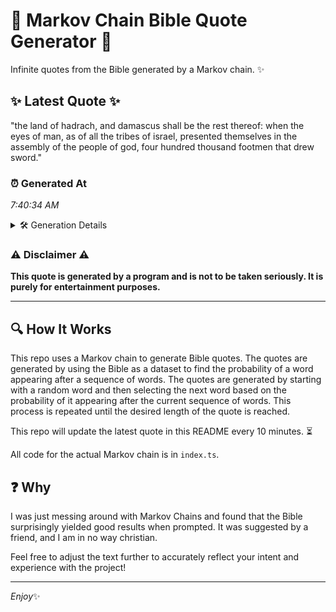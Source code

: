 # 📖 Markov Chain Bible Quote Generator 📖

Infinite quotes from the Bible generated by a Markov chain. ✨

## ✨ Latest Quote ✨
"the land of hadrach, and damascus shall be the rest thereof: when the eyes of man, as of all the tribes of israel, presented themselves in the assembly of the people of god, four hundred thousand footmen that drew sword."

### ⏰ Generated At
*7:40:34 AM*

<details>
    <summary>🛠️ Generation Details</summary>
    <p>
        <strong>🌱 Seed:</strong> the<br>
        <strong>🔄 Iterations:</strong> 39<br>
        <strong>📜 Context History:</strong><br>[ the ]: land<br>[ the, land ]: of<br>[ the, land, of ]: hadrach,<br>[ the, land, of, hadrach, ]: and<br>[ the, land, of, hadrach,, and ]: damascus<br>[ the, land, of, hadrach,, and, damascus ]: shall<br>[ land, of, hadrach,, and, damascus, shall ]: be<br>[ of, hadrach,, and, damascus, shall, be ]: the<br>[ hadrach,, and, damascus, shall, be, the ]: rest<br>[ and, damascus, shall, be, the, rest ]: thereof:<br>[ damascus, shall, be, the, rest, thereof: ]: when<br>[ shall, be, the, rest, thereof:, when ]: the<br>[ be, the, rest, thereof:, when, the ]: eyes<br>[ the, rest, thereof:, when, the, eyes ]: of<br>[ rest, thereof:, when, the, eyes, of ]: man,<br>[ thereof:, when, the, eyes, of, man, ]: as<br>[ when, the, eyes, of, man,, as ]: of<br>[ the, eyes, of, man,, as, of ]: all<br>[ eyes, of, man,, as, of, all ]: the<br>[ of, man,, as, of, all, the ]: tribes<br>[ man,, as, of, all, the, tribes ]: of<br>[ as, of, all, the, tribes, of ]: israel,<br>[ of, all, the, tribes, of, israel, ]: presented<br>[ all, the, tribes, of, israel,, presented ]: themselves<br>[ the, tribes, of, israel,, presented, themselves ]: in<br>[ tribes, of, israel,, presented, themselves, in ]: the<br>[ of, israel,, presented, themselves, in, the ]: assembly<br>[ israel,, presented, themselves, in, the, assembly ]: of<br>[ presented, themselves, in, the, assembly, of ]: the<br>[ themselves, in, the, assembly, of, the ]: people<br>[ in, the, assembly, of, the, people ]: of<br>[ the, assembly, of, the, people, of ]: god,<br>[ assembly, of, the, people, of, god, ]: four<br>[ of, the, people, of, god,, four ]: hundred<br>[ the, people, of, god,, four, hundred ]: thousand<br>[ people, of, god,, four, hundred, thousand ]: footmen<br>[ of, god,, four, hundred, thousand, footmen ]: that<br>[ god,, four, hundred, thousand, footmen, that ]: drew<br>[ four, hundred, thousand, footmen, that, drew ]: sword.<br>
    </p>
</details>

### ⚠️ Disclaimer ⚠️
**This quote is generated by a program and is not to be taken seriously. It is purely for entertainment purposes.**

---

## 🔍 How It Works

This repo uses a Markov chain to generate Bible quotes. The quotes are generated by using the Bible as a dataset to find the probability of a word appearing after a sequence of words. The quotes are generated by starting with a random word and then selecting the next word based on the probability of it appearing after the current sequence of words. This process is repeated until the desired length of the quote is reached.

This repo will update the latest quote in this README every 10 minutes. ⏳

All code for the actual Markov chain is in `index.ts`.

## ❓ Why

I was just messing around with Markov Chains and found that the Bible surprisingly yielded good results when prompted. 
It was suggested by a friend, and I am in no way christian.

Feel free to adjust the text further to accurately reflect your intent and experience with the project!

---

*Enjoy*✨
